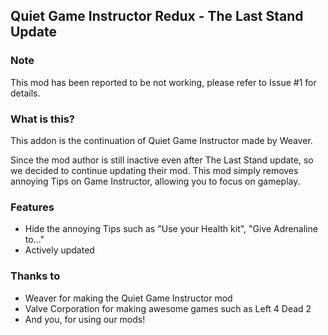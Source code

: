 ## Quiet Game Instructor Redux - The Last Stand Update ##
### Note ###
This mod has been reported to be not working, please refer to Issue #1 for details.

### What is this? ###
This addon is the continuation of Quiet Game Instructor made by Weaver. 

Since the mod author is still inactive even after The Last Stand update, so we decided to continue updating their mod. This mod simply removes annoying Tips on Game Instructor, allowing you to focus on gameplay.

### Features ###
- Hide the annoying Tips such as "Use your Health kit", "Give Adrenaline to..."
- Actively updated

### Thanks to ###
- Weaver for making the Quiet Game Instructor mod
- Valve Corporation for making awesome games such as Left 4 Dead 2
- And you, for using our mods!
